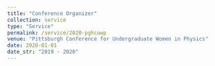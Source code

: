 ```yaml
---
title: "Conference Organizer"
collection: service
type: "Service"
permalink: /service/2020-pghcuwp
venue: "Pittsburgh Conference for Undergraduate Women in Physics"
date: 2020-01-01
date_str: "2019 - 2020"
---
```

